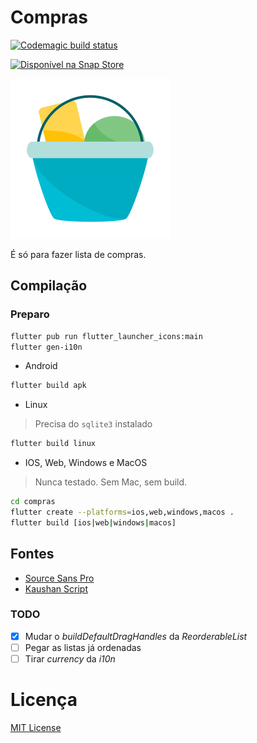 # Compras

[![Codemagic build status](https://api.codemagic.io/apps/60285b7d723629b11d05a8aa/60285b7d723629b11d05a8a9/status_badge.svg)](https://codemagic.io/apps/60285b7d723629b11d05a8aa/60285b7d723629b11d05a8a9/latest_build)

[![Disponível na Snap Store](https://snapcraft.io/static/images/badges/pt/snap-store-white.svg)](https://snapcraft.io/compras)

<img src="img/logo_android.png" width="256pt" alt="Logo" />

É só para fazer lista de compras.

## Compilação

### Preparo

```bash
flutter pub run flutter_launcher_icons:main
flutter gen-i10n
```

- Android

```bash
flutter build apk
```

- Linux

> Precisa do `sqlite3` instalado

```bash
flutter build linux
```

- IOS, Web, Windows e MacOS

> Nunca testado. Sem Mac, sem build.

```bash
cd compras
flutter create --platforms=ios,web,windows,macos .
flutter build [ios|web|windows|macos]
```

## Fontes

- [Source Sans Pro](https://fonts.google.com/specimen/Source+Sans+Pro)
- [Kaushan Script](https://fonts.google.com/specimen/Kaushan+Script)

### TODO

- [x] Mudar o *buildDefaultDragHandles* da *ReorderableList*
- [ ] Pegar as listas já ordenadas
- [ ] Tirar *currency* da *i10n*

# Licença

[MIT License](./LICENSE)
